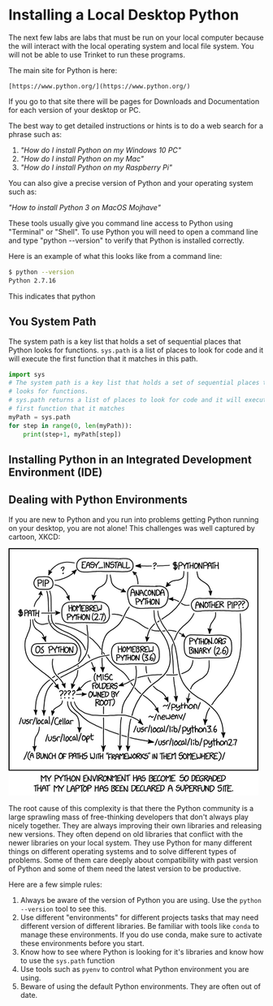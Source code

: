 # Installing a Local Desktop Python

The next few labs are labs that must be run on your local computer because the will interact with the local operating system and local file system.  You will not be able to use Trinket to run these programs.

The main site for Python is here:

    [https://www.python.org/](https://www.python.org/)

If you go to that site there will be pages for Downloads and Documentation for each version of your desktop or PC.

The best way to get detailed instructions or hints is to do a web search for a phrase such as:

1. *"How do I install Python on my Windows 10 PC"*
2. *"How do I install Python on my Mac"*
2. *"How do I install Python on my Raspberry Pi"*

You can also give a precise version of Python and your operating system such as:

*"How to install Python 3 on MacOS Mojhave"*

These tools usually give you command line access to Python using "Terminal" or "Shell".  To use Python you will need to open a command line and type "python --version" to verify that Python is installed correctly.

Here is an example of what this looks like from a command line:

```sh
$ python --version
Python 2.7.16
```

This indicates that python 

## You System Path
The system path is a key list that holds a set of sequential places that Python looks for functions.
```sys.path``` is a list of places to look for code and it will execute the first function that it matches in this path.

```py
import sys
# The system path is a key list that holds a set of sequential places that Python
# looks for functions.
# sys.path returns a list of places to look for code and it will execute the
# first function that it matches
myPath = sys.path
for step in range(0, len(myPath)):
    print(step+1, myPath[step])
```


## Installing Python in an Integrated Development Environment (IDE)

## Dealing with Python Environments
If you are new to Python and you run into problems getting Python running on your desktop, you are not alone!  This challenges was well captured by cartoon, XKCD:

![Python XKCD](../img/python_environment.png)

The root cause of this complexity is that there the Python community is a large sprawling mass of free-thinking developers that don't always play nicely together.  They are always improving their own libraries and releasing new versions.  They often depend on old libraries that conflict with the newer libraries on your local system.  They use Python for many different things on different operating systems and to solve different types of problems.  Some of them care deeply about compatibility with past version of Python and some of them need the latest version to be productive.

Here are a few simple rules:

1. Always be aware of the version of Python you are using.  Use the ```python --version``` tool to see this.
2. Use different "environments" for different projects tasks that may need different version of different libraries.  Be familiar with tools like ```conda``` to manage these environments.  If you do use conda, make sure to activate these environments before you start.
3. Know how to see where Python is looking for it's libraries and know how to use the ```sys.path``` function
4. Use tools such as ```pyenv``` to control what Python environment you are using.
5. Beware of using the default Python environments.  They are often out of date.